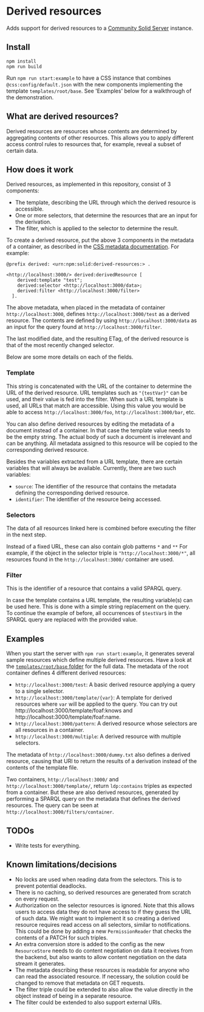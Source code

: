 # Derived resources

Adds support for derived resources to a
[Community Solid Server](https://github.com/CommunitySolidServer/CommunitySolidServer) instance.

## Install

```
npm install
npm run build
```

Run `npm run start:example` to have a CSS instance that combines `@css:config/default.json` with the new components implementing the template `templates/root/base`. See 'Examples' below for a walkthrough of the demonstration.

## What are derived resources?

Derived resources are resources whose contents are determined by aggregating contents of other resources.
This allows you to apply different access control rules to resources that, for example,
reveal a subset of certain data.

## How does it work

Derived resources, as implemented in this repository,
consist of 3 components:
- The template, describing the URL through which the derived resource is accessible.
- One or more selectors, that determine the resources that are an input for the derivation.
- The filter, which is applied to the selector to determine the result.

To create a derived resource, put the above 3 components in the metadata of a container,
as described in the [CSS metadata documentation](https://communitysolidserver.github.io/CommunitySolidServer/7.x/usage/metadata/).
For example:
```turtle
@prefix derived: <urn:npm:solid:derived-resources:> .

<http://localhost:3000/> derived:derivedResource [
    derived:template "test";
    derived:selector <http://localhost:3000/data>;
    derived:filter <http://localhost:3000/filter>
  ].
```
The above metadata, when placed in the metadata of container `http://localhost:3000`,
defines `http://localhost:3000/test` as a derived resource.
The contents are defined by using `http://localhost:3000/data`
as an input for the query found at `http://localhost:3000/filter`.

The last modified date, and the resulting ETag, of the derived resource
is that of the most recently changed selector.

Below are some more details on each of the fields.

### Template

This string is concatenated with the URL of the container to determine the URL of the derived resource.
URL templates such as `"{testVar}"` can be used, and their value is fed into the filter.
When such a URL template is used, all URLs that match are accessible.
Using this value you would be able to access `http://localhost:3000/foo`,
`http://localhost:3000/bar`, etc.

You can also define derived resources by editing the metadata of a document instead of a container.
In that case the template value needs to be the empty string.
The actual body of such a document is irrelevant and can be anything.
All metadata assigned to this resource will be copied to the corresponding derived resource.

Besides the variables extracted from a URL template,
there are certain variables that will always be available.
Currently, there are two such variables:
- `source`: The identifier of the resource that contains the metadata defining the corresponding derived resource.
- `identifier`: The identifier of the resource being accessed.

### Selectors

The data of all resources linked here is combined before executing the filter in the next step.

Instead of a fixed URL, these can also contain glob patterns `*` and `**`
For example, if the object in the selector triple is `"http://localhost:3000/*"`,
all resources found in the `http://localhost:3000/` container are used.

### Filter

This is the identifier of a resource that contains a valid SPARQL query.

In case the template contains a URL template, the resulting variable(s) can be used here.
This is done with a simple string replacement on the query.
To continue the example of before,
all occurrences of `$testVar$` in the SPARQL query are replaced with the provided value.

## Examples

When you start the server with `npm run start:example`,
it generates several sample resources which define multiple derived resources.
Have a look at the [`templates/root/base` folder](https://github.com/SolidLabResearch/derived-resources-component/tree/main/templates/root/base)
for the full data.
The metadata of the root container defines 4 different derived resources:
- `http://localhost:3000/test`: A basic derived resource applying a query to a single selector.
- `http://localhost:3000/template/{var}`: A template for derived resources where `var` will be applied to the query.
     You can try out http://localhost:3000/template/foaf:knows and http://localhost:3000/template/foaf:name.
- `http://localhost:3000/pattern`: A derived resource whose selectors are all resources in a container.
- `http://localhost:3000/multiple`: A derived resource with multiple selectors.

The metadata of `http://localhost:3000/dummy.txt` also defines a derived resource,
causing that URl to return the results of a derivation instead of the contents of the template file.

Two containers, `http://localhost:3000/` and `http://localhost:3000/template/`,
return `ldp:contains` triples as expected from a container.
But these are also derived resources,
generated by performing a SPARQL query on the metadata that defines the derived resources.
The query can be seen at `http://localhost:3000/filters/container`.

## TODOs

- Write tests for everything.

## Known limitations/decisions

- No locks are used when reading data from the selectors. This is to prevent potential deadlocks.
- There is no caching, so derived resources are generated from scratch on every request.
- Authorization on the selector resources is ignored.
  Note that this allows users to access data they do not have access to if they guess the URL of such data.
  We might want to implement it so creating a derived resource requires read access on all selectors,
  similar to notifications.
  This could be done by adding a new `PermissionReader` that checks the contents of a PATCH for such triples.
- An extra conversion store is added to the config as the new `ResourceStore` needs to do content negotiation
  on data it receives from the backend,
  but also wants to allow content negotiation on the data stream it generates.
- The metadata describing these resources is readable for anyone who can read the associated resource.
  If necessary, the solution could be changed to remove that metadata on GET requests.
- The filter triple could be extended to also allow the value directly in the object instead of being in a separate resource.
- The filter could be extended to also support external URIs.
